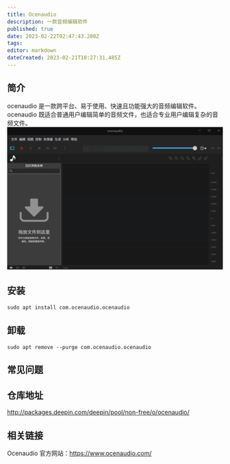 ```yaml
---
title: Ocenaudio
description: 一款音频编辑软件
published: true
date: 2023-02-22T02:47:43.280Z
tags: 
editor: markdown
dateCreated: 2023-02-21T10:27:31.485Z
---
```


## 简介
ocenaudio 是一款跨平台、易于使用、快速且功能强大的音频编辑软件。ocenaudio 既适合普通用户编辑简单的音频文件，也适合专业用户编辑复杂的音频文件。
![ocenaudio.png](/ocenaudio.png)
## 安装
```
sudo apt install com.ocenaudio.ocenaudio
```

## 卸载
```
sudo apt remove --purge com.ocenaudio.ocenaudio
```

## 常见问题
## 仓库地址
http://packages.deepin.com/deepin/pool/non-free/o/ocenaudio/

## 相关链接
Ocenaudio 官方网站：https://www.ocenaudio.com/